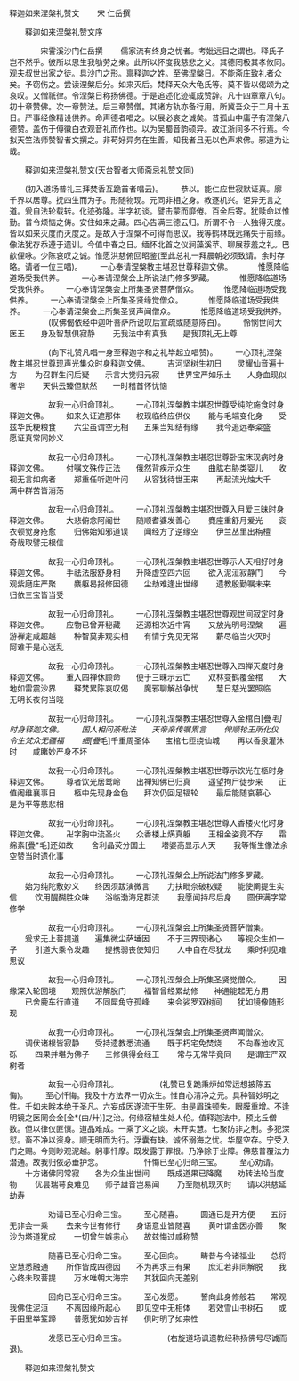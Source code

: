   释迦如来涅槃礼赞文
　　宋 仁岳撰




　　释迦如来涅槃礼赞文序

　　　　宋霅溪沙门仁岳撰
　　儒家流有终身之忧者。考妣远日之谓也。释氏子岂不然乎。彼所以思生我劬劳之亲。此所以怀度我慈悲之父。其德罔极其孝攸同。观夫叔世出家之徒。具沙门之形。禀释迦之姓。至佛涅槃日。不能斋庄致礼者众矣。予窃伤之。尝读涅槃后分。如来灭后。梵释天众大龟氏等。莫不皆以偈颂为之哀叹。又僧祇律。令涅槃日称扬佛德。于是追述化迹辄成赞辞。凡十四章章八句。初十章赞佛。次一章赞法。后三章赞僧。其诸方轨亦备行用。所冀吾众于二月十五日。严事经像精设供养。命声德者唱之。以展必哀之诚矣。昔孤山中庸子有涅槃八德赞。盖仿于傅徽白衣观音礼而作也。以为吴蜀音韵硕异。故江浙间多不行焉。今拟天竺法师赞智者文撰之。非苟好异务在生善。知我者且无以色声求佛。邪道为让哉。

　　释迦如来涅槃礼赞文(天台智者大师斋忌礼赞文同)

　　(初入道场普礼三拜焚香互跪首者唱云)。
　　恭以。能仁应世寂默证真。廓千界以居尊。抚四生而为子。形随物现。元同非相之身。教逐机兴。讵异无言之道。爰自法轮载转。化迹弥隆。半字初谈。譬击蒙而靡倦。百金后寄。犹赎命以惟勤。普令烦恼之俦。安住如来之藏。四心告满三德云归。所谓不令一人独得灭度。皆以如来灭度而灭度之。是故入于涅槃不可得而思议。我等鹤林既远痛失于前缘。像法犹存忝遵于遗训。今值中春之日。缅怀北首之仪涧藻溪苹。聊展荐羞之礼。巴歈俚咏。少陈哀叹之诚。惟愿洪慈俯回昭鉴(至此总礼一拜晨朝必须致请。余时存略。请者一位三唱)。
　　一心奉请涅槃教主堪忍世尊释迦文佛。
　　　惟愿降临道场受我供养。
　　一心奉请涅槃会上所说法门修多罗藏。
　　　惟愿降临道场受我供养。
　　一心奉请涅槃会上所集圣贤菩萨僧众。
　　　惟愿降临道场受我供养。
　　一心奉请涅槃会上所集圣贤缘觉僧众。
　　　惟愿降临道场受我供养。
　　一心奉请涅槃会上所集圣贤声闻僧众。
　　　惟愿降临道场受我供养。
　　　　　(叹佛偈依经中迦叶菩萨所说叹后宣疏或随意陈白)。
　　怜悯世间大医王　　身及智慧俱寂静
　　无我法中有真我　　是我顶礼无上尊

　　　　　(向下礼赞凡唱一身至释迦字和之礼毕起立唱赞)。
　　一心顶礼涅槃教主堪忍世尊现声光集众时身释迦文佛。
　　吉河坚树生初日　　灵耀仙音遍十方
　　为召群生问后疑　　示言大觉归元寂
　　世界宝严如乐土　　人身血现似奢华
　　天供云臻但默然　　一时稽首怀忧恼

　　　　　故我一心归命顶礼。
　　一心顶礼涅槃教主堪忍世尊受纯陀施食时身释迦文佛。
　　如来久证遮那体　　权现临终应供仪
　　能与毛端变化身　　受兹华氏粳粮食
　　六尘虽谓空无相　　五果当知结有缘
　　我今追远奉粢盛　　愿证真常同妙义

　　　　　故我一心归命顶礼。
　　一心顶礼涅槃教主堪忍世尊卧宝床现病时身释迦文佛。
　　付嘱文殊传正法　　俄然背疾示众生
　　曲肱右胁类婴儿　　收视无言如病者
　　郑重任听迦叶问　　从容犹待世王来
　　再起流光烛大千　　满中群苦皆消荡

　　　　　故我一心归命顶礼。
　　一心顶礼涅槃教主堪忍世尊入月爱三昧时身释迦文佛。
　　大悲俯念阿阇世　　随顺耆婆发善心
　　麑座重舒月爱光　　衮衣顿觉身疮愈
　　归佛始知邪道误　　闻经方了逆缘空
　　伊兰丛里出栴檀　　奇哉取譬无根信

　　　　　故我一心归命顶礼。
　　一心顶礼涅槃教主堪忍世尊示人天相好时身释迦文佛。
　　手祛法服舒身相　　升降虚空四六回
　　欲入泥洹寂静门　　今观紫磨庄严聚
　　麋躯曷报修因德　　尘劫难逢出世缘
　　遗教殷勤嘱未来　　归依三宝皆当受

　　　　　故我一心归命顶礼。
　　一心顶礼涅槃教主堪忍世尊观世间寂定时身释迦文佛。
　　应物已曾开秘藏　　还源相次近中宵
　　又放光明号涅槃　　遍游禅定咸超越
　　种智莫非观实相　　有情宁免见无常
　　薪尽临当火灭时　　阿难于是心迷乱

　　　　　故我一心归命顶礼。
　　一心顶礼涅槃教主堪忍世尊入四禅灭度时身释迦文佛。
　　重入四禅休顾命　　便于三昧示云亡
　　双林变鹤覆金棺　　大地如雷震沙界
　　释梵累陈哀叹偈　　魔邪聊解战争忧
　　慧日慈光罢照临　　无明长夜何当晓

　　　　　故我一心归命顶礼。
　　一心顶礼涅槃教主堪忍世尊入金棺白[疊*毛]时身释迦文佛。
　　国人相问荼毗法　　天帝亲传嘱累言
　　俾顺轮王所化仪　　令生梵众无疆福
　　细[疊*毛]千重周圣体　　宝棺七匝绕仙城
　　再以香泉灌沐时　　咸睹妙严身不坏

　　　　　故我一心归命顶礼。
　　一心顶礼涅槃教主堪忍世尊示饮光在柩时身释迦文佛。
　　尊者饮光居鹫岭　　出禅知佛已归真
　　遥望拘尸徒步来　　正值阇维襄事日
　　柩中先现身金色　　拜次仍回足辐轮
　　最后能随哀慕心　　是为平等慈悲相

　　　　　故我一心归命顶礼。
　　一心顶礼涅槃教主堪忍世尊入香楼火化时身释迦文佛。
　　卍字胸中流圣火　　众香楼上焫真躯
　　玉相金姿竟不存　　霜绵素[疊*毛]还如故
　　舍利晶荧分国土　　塔婆高显示人天
　　我等惭生像法余　　空赞当时遗化事

　　　　　故我一心归命顶礼。
　　一心顶礼涅槃会上所说法门修多罗藏。
　　始为纯陀敷妙义　　终因须跋演微言
　　力扶毗奈破权疑　　能使阐提生实信
　　饮用醍醐胜众味　　浴临渤海足群流
　　我愿闻持尽后身　　圆伊满字常修学

　　　　　故我一心归命顶礼。
　　一心顶礼涅槃会上所集圣贤菩萨僧集。
　　爰求无上菩提道　　遍集微尘萨埵因
　　不于三界现诸心　　等视众生如一子
　　引道大乘令发趣　　提携弱丧使知归
　　人中自在尽犹龙　　乘时利见难思议

　　　　　故我一心归命顶礼。
　　一心顶礼涅槃会上所集圣贤觉僧众。
　　因缘深入轮回境　　观照优游解脱门
　　福智曾经累劫修　　神通能起无方用
　　已舍鹿车行直道　　不同犀角守孤峰
　　来会娑罗双树间　　犹如镜像随形现

　　　　　故我一心归命顶礼。
　　一心顶礼涅槃会上所集圣贤声闻僧众。
　　调伏诸根皆寂静　　受持遗教悉流通
　　既于朽宅免焚烧　　不向春池收瓦砾
　　四果并堪为佛子　　三修俱得会经王
　　常与无常毕竟同　　是谓庄严双树者

　　　　　故我一心归命顶礼。
　　　　　(礼赞已复跪秉炉如常运想披陈五悔)。
　　至心忏悔。我及十方法界一切众生。惟自心清净之元。具种智妙明之性。千如未眹本绝于圣凡。六妄成因遂流于生死。由是眉珠顿失。眼膜重增。不逢明镜之医罔会金[金*(由/廾)]之治。何缘宿植生处人伦。值释迦法中。预比丘僧数。但以律仪匪慎。道品难成。一乘了义之谈。未开实慧。七聚防非之制。多犯深愆。畜不净以资身。顺无明而为行。浮囊有缺。诚怀溺海之忧。华屋空存。宁受入门之赐。今则眇观泥越。躬事忏摩。既发露于罪根。乃净除于业障。佛慈普覆法力潜通。故我归依必垂护念。
　　　　　忏悔已至心归命三宝。
　　至心劝请。
　　十方诸佛同常寂　　各为众生出世间
　　既成道果已降魔　　劝转法轮当度物
　　优昙瑞萼良难见　　师子雄音岂易闻
　　乃至随机现灭时　　请以洪慈延劫寿

　　　　　劝请已至心归命三宝。
　　至心随喜。
　　圆通已是开方便　　五衍无非会一乘
　　去来今世有修行　　身语意业皆随喜
　　黄叶谓金因亦善　　聚沙为塔道犹成
　　一切曾生嫉恚心　　故兹悔过咸称赞

　　　　　随喜已至心归命三宝。
　　至心回向。
　　畴昔与今诸福业　　总将空慧悉融通
　　所作皆成四德因　　不为再求三有果
　　庶汇若非同解脱　　我心终未取菩提
　　万水唯朝大海宗　　其犹回向无差别

　　　　　回向已至心归命三宝。
　　至心发愿。
　　誓向此身修般若　　常观我佛住泥洹
　　不离因缘所起心　　即见空中无相体
　　若效雪山书树石　　或于田里举筌蹄
　　普愿犹如妙吉祥　　俱时明了如来性

　　　　　发愿已至心归命三宝。
　　　　　(右旋道场讽遗教经称扬佛号尽诚而退)。

　　释迦如来涅槃礼赞文


